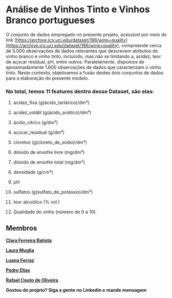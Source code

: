 # Análise de Vinhos Tinto e Vinhos Branco portugueses

O conjunto de dados empregado no presente projeto, acessível por meio do link [https://archive.ics.uci.edu/dataset/186/wine+quality](https://archive.ics.uci.edu/dataset/186/wine+quality), compreende cerca de 5.000 observações de dados relevantes que descrevem atributos do vinho branco e vinho tinto, incluindo, mas não se limitando a, acidez, teor de açúcar residual, pH, entre outros. Paralelamente, dispomos de aproximadamente 1.600 observações de dados que caracterizam o vinho tinto. Neste contexto, objetivamos a fusão destes dois conjuntos de dados para a elaboração do presente modelo.

### No total, temos 11 features dentro desse Dataset, são elas:

1. acidez_fixa (g(ácido_tartárico)/dm³)

2. acidez_volátil (g(ácido_acético)/dm³)

3. ácido_cítrico (g/dm³)

4. açúcar_residual (g/dm³)

5. cloretos (g(cloreto_de_sódio)/dm³)

6. dióxido de enxofre livre (mg/dm³)

7. dióxido de enxofre total (mg/dm³)

8. densidade (g/cm³)

9. pH

10. sulfatos (g(sulfato_de_potássio)/dm³)

11. teor alcoólico (% vol.)

12. Qualidade do vinho (número de 0 a 10).

## Membros

**[Clara Ferreira Batista](https://www.linkedin.com/in/clara-ferreira-batista/)**

**[Laura Muglia](https://www.linkedin.com/in/lauramuglia/)**

**[Luana Ferraz](https://www.linkedin.com/in/luanamariaferraz/)**

**[Pedro Elias](https://www.linkedin.com/in/pedro-elias-muniz-peres-378b41206/)**

**[Rafael Couto de Oliveira](https://www.linkedin.com/in/couto21/)**

**Gostou do projeto? Siga a gente no Linkedin e mande mensagem**